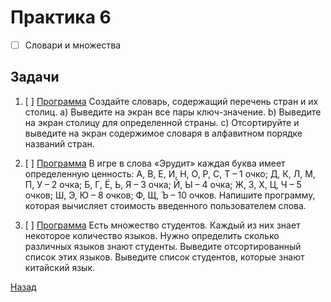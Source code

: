 # Практика 6
- [ ] Словари и множества

## Задачи
1. [ ] [Программа](task1.py) Создайте словарь, содержащий перечень стран и их столиц.
a)   Выведите на экран все пары ключ-значение.
b)  Выведите на экран столицу для определенной страны.
c) Отсортируйте и выведите на экран содержимое словаря в алфавитном порядке названий стран.

2. [ ] [Программа](task2.py) В игре в слова «Эрудит» каждая буква имеет определенную ценность:
А, В, Е, И, Н, О, Р, С, Т – 1 очко;
Д, К, Л, М, П, У – 2 очка;
Б, Г, Ё, Ь, Я – 3 очка;
Й, Ы – 4 очка;
Ж, З, Х, Ц, Ч – 5 очков;
Ш, Э, Ю – 8 очков;
Ф, Щ, Ъ – 10 очков.
Напишите программу, которая вычисляет стоимость введенного пользователем слова.

3. [ ] [Программа](task3.py)
Есть множество студентов. Каждый из них знает некоторое количество языков. Нужно определить сколько различных языков знают студенты. Выведите отсортированный список этих языков. Выведите список студентов, которые знают китайский язык.

[Назад](..)